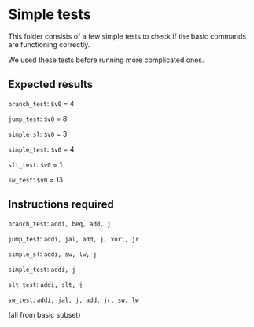 # Simple tests

This folder consists of a few simple tests to check if the basic commands are functioning correctly.

We used these tests before running more complicated ones.

## Expected results

`branch_test`: `$v0` = 4

`jump_test`: `$v0` = 8

`simple_sl`: `$v0` = 3

`simple_test`: `$v0` = 4

`slt_test`: `$v0` = 1

`sw_test`: `$v0` = 13

## Instructions required

`branch_test`: `addi, beq, add, j`

`jump_test`: `addi, jal, add, j, xori, jr`

`simple_sl`: `addi, sw, lw, j`

`simple_test`: `addi, j`

`slt_test`: `addi, slt, j`

`sw_test`: `addi, jal, j, add, jr, sw, lw`

(all from basic subset)
